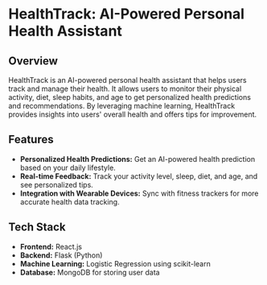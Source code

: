  # HealthTrack: AI-Powered Personal Health Assistant 

## Overview
HealthTrack is an AI-powered personal health assistant that helps users track and manage their health. It allows users to monitor their physical activity, diet, sleep habits, and age to get personalized health predictions and recommendations. By leveraging machine learning, HealthTrack provides insights into users' overall health and offers tips for improvement.

## Features
- **Personalized Health Predictions:** Get an AI-powered health prediction based on your daily lifestyle.
- **Real-time Feedback:** Track your activity level, sleep, diet, and age, and see personalized tips.
- **Integration with Wearable Devices:** Sync with fitness trackers for more accurate health data tracking.

## Tech Stack
- **Frontend:** React.js
- **Backend:** Flask (Python)
- **Machine Learning:** Logistic Regression using scikit-learn
- **Database:** MongoDB for storing user data
